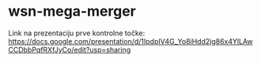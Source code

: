 # wsn-mega-merger

Link na prezentaciju prve kontrolne točke:  
https://docs.google.com/presentation/d/1IpdpIV4G_Yo8iHdd2jg86x4YlLAwCCDbbPqfRXfJyCo/edit?usp=sharing